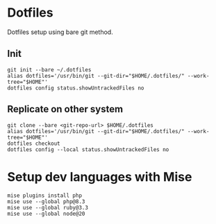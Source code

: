 # Dotfiles 

Dotfiles setup using bare git method.

## Init
```shell
git init --bare ~/.dotfiles
alias dotfiles='/usr/bin/git --git-dir="$HOME/.dotfiles/" --work-tree="$HOME"'
dotfiles config status.showUntrackedFiles no
```

## Replicate on other system
```shell
git clone --bare <git-repo-url> $HOME/.dotfiles
alias dotfiles='/usr/bin/git --git-dir="$HOME/.dotfiles/" --work-tree="$HOME"'
dotfiles checkout
dotfiles config --local status.showUntrackedFiles no
```

# Setup dev languages with Mise
```shell
mise plugins install php
mise use --global php@8.3
mise use --global ruby@3.3
mise use --global node@20
```

